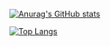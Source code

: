 [![Anurag's GitHub stats](https://github-readme-stats.vercel.app/api?username=BlueBlood-dev&&show_icons=true&theme=radical&count_private=true)](https://github.com/anuraghazra/github-readme-stats)

[![Top Langs](https://github-readme-stats.vercel.app/api/top-langs/?username=BlueBlood-dev&langs_count=7&show_icons=true&theme=radical&count_private=true)](https://github.com/anuraghazra/github-readme-stats)
